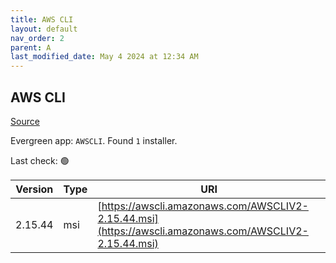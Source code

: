 ```yaml
---
title: AWS CLI
layout: default
nav_order: 2
parent: A
last_modified_date: May 4 2024 at 12:34 AM
---
```


## AWS CLI

[Source](https://github.com/aws/aws-cli/)

Evergreen app: `AWSCLI`. Found `1` installer.

Last check: 🟢

| Version | Type | URI                                                                                                    |
| ------- | ---- | ------------------------------------------------------------------------------------------------------ |
| 2.15.44 | msi  | [https://awscli.amazonaws.com/AWSCLIV2-2.15.44.msi](https://awscli.amazonaws.com/AWSCLIV2-2.15.44.msi) |
